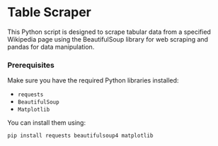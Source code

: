 # Table Scraper

This Python script is designed to scrape tabular data from a specified Wikipedia page using the BeautifulSoup library for web scraping and pandas for data manipulation.

### Prerequisites

Make sure you have the required Python libraries installed:

- `requests`
- `BeautifulSoup`
- `Matplotlib`

You can install them using:

```bash
pip install requests beautifulsoup4 matplotlib

